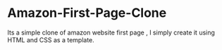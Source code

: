 # Amazon-First-Page-Clone
Its a simple clone of amazon website first page , I simply create it using HTML and CSS as a template.
